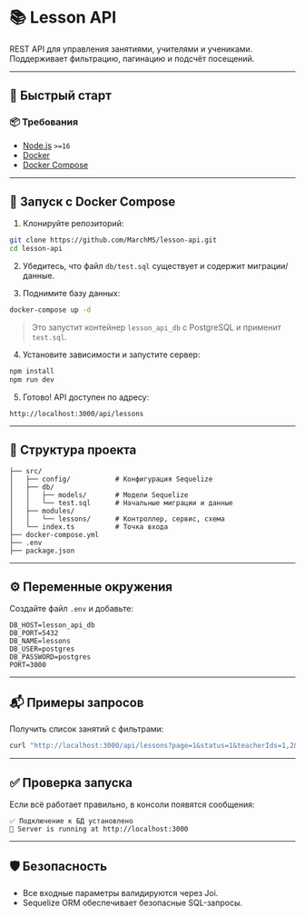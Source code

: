 # 📚 Lesson API

REST API для управления занятиями, учителями и учениками. Поддерживает фильтрацию, пагинацию и подсчёт посещений.

---

## 🚀 Быстрый старт

### 📦 Требования

- [Node.js](https://nodejs.org/) `>=16`
- [Docker](https://www.docker.com/)
- [Docker Compose](https://docs.docker.com/compose/)

---

## 🐳 Запуск с Docker Compose

1. Клонируйте репозиторий:

```bash
git clone https://github.com/MarchMS/lesson-api.git
cd lesson-api
```

2. Убедитесь, что файл `db/test.sql` существует и содержит миграции/данные.

3. Поднимите базу данных:

```bash
docker-compose up -d
```

> Это запустит контейнер `lesson_api_db` с PostgreSQL и применит `test.sql`.

4. Установите зависимости и запустите сервер:

```bash
npm install
npm run dev
```

5. Готово! API доступен по адресу:

```
http://localhost:3000/api/lessons
```

---

## 📂 Структура проекта

```
├── src/
│   ├── config/           # Конфигурация Sequelize
│   ├── db/
│   │   ├── models/       # Модели Sequelize
│   │   └── test.sql      # Начальные миграции и данные
│   ├── modules/
│   │   └── lessons/      # Контроллер, сервис, схема
│   └── index.ts          # Точка входа
├── docker-compose.yml
├── .env
├── package.json
```

---

## ⚙️ Переменные окружения

Создайте файл `.env` и добавьте:

```
DB_HOST=lesson_api_db
DB_PORT=5432
DB_NAME=lessons
DB_USER=postgres
DB_PASSWORD=postgres
PORT=3000
```

---

## 📬 Примеры запросов

Получить список занятий с фильтрами:

```bash
curl "http://localhost:3000/api/lessons?page=1&status=1&teacherIds=1,2&studentsCount=2,5"
```

---

## ✅ Проверка запуска

Если всё работает правильно, в консоли появятся сообщения:

```
✅ Подключение к БД установлено
🚀 Server is running at http://localhost:3000
```

---

## 🛡️ Безопасность

- Все входные параметры валидируются через Joi.
- Sequelize ORM обеспечивает безопасные SQL-запросы.